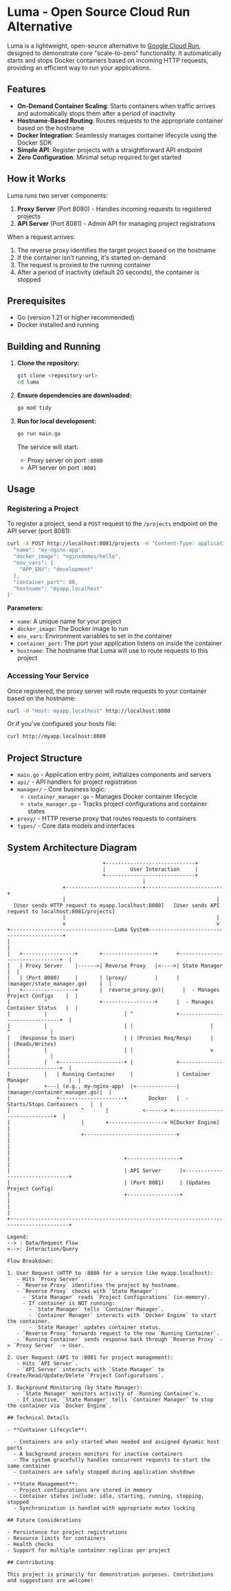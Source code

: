 # Luma - Open Source Cloud Run Alternative

Luma is a lightweight, open-source alternative to [Google Cloud Run](https://cloud.google.com/run), designed to demonstrate core "scale-to-zero" functionality. It automatically starts and stops Docker containers based on incoming HTTP requests, providing an efficient way to run your applications.

## Features

- **On-Demand Container Scaling**: Starts containers when traffic arrives and automatically stops them after a period of inactivity
- **Hostname-Based Routing**: Routes requests to the appropriate container based on the hostname
- **Docker Integration**: Seamlessly manages container lifecycle using the Docker SDK
- **Simple API**: Register projects with a straightforward API endpoint
- **Zero Configuration**: Minimal setup required to get started

## How it Works

Luma runs two server components:

1. **Proxy Server** (Port 8080) - Handles incoming requests to registered projects
2. **API Server** (Port 8081) - Admin API for managing project registrations

When a request arrives:

1. The reverse proxy identifies the target project based on the hostname
2. If the container isn't running, it's started on-demand
3. The request is proxied to the running container
4. After a period of inactivity (default 20 seconds), the container is stopped

## Prerequisites

- Go (version 1.21 or higher recommended)
- Docker installed and running

## Building and Running

1. **Clone the repository:**

   ```bash
   git clone <repository-url>
   cd luma
   ```

2. **Ensure dependencies are downloaded:**

   ```bash
   go mod tidy
   ```

3. **Run for local development:**

   ```bash
   go run main.go
   ```

   The service will start:

   - Proxy server on port `:8080`
   - API server on port `:8081`

## Usage

### Registering a Project

To register a project, send a `POST` request to the `/projects` endpoint on the API server (port 8081):

```bash
curl -X POST http://localhost:8081/projects -H "Content-Type: application/json" -d '{
  "name": "my-nginx-app",
  "docker_image": "nginxdemos/hello",
  "env_vars": {
    "APP_ENV": "development"
  },
  "container_port": 80,
  "hostname": "myapp.localhost"
}'
```

**Parameters:**

- `name`: A unique name for your project
- `docker_image`: The Docker image to run
- `env_vars`: Environment variables to set in the container
- `container_port`: The port your application listens on inside the container
- `hostname`: The hostname that Luma will use to route requests to this project

### Accessing Your Service

Once registered, the proxy server will route requests to your container based on the hostname:

```bash
curl -H "Host: myapp.localhost" http://localhost:8080
```

Or if you've configured your hosts file:

```bash
curl http://myapp.localhost:8080
```

## Project Structure

- `main.go` - Application entry point, initializes components and servers
- `api/` - API handlers for project registration
- `manager/` - Core business logic:
  - `container_manager.go` - Manages Docker container lifecycle
  - `state_manager.go` - Tracks project configurations and container states
- `proxy/` - HTTP reverse proxy that routes requests to containers
- `types/` - Core data models and interfaces

## System Architecture Diagram

```
                               +-----------------------------+
                               |        User Interaction     |
                               +-----------------------------+
                                            |
                  +-------------------------+-------------------------+
                  |                                                 |
  [User sends HTTP request to myapp.localhost:8080]   [User sends API request to localhost:8081/projects]
                  |                                                 |
                  v                                                 v
+----------------------------------Luma System------------------------------------------+
|                                                                                         |
|   +-----------------+       +-----------------+      +-------------------------------+  |
|   | Proxy Server    |------>| Reverse Proxy   |<---->| State Manager                 |  |
|   | (Port 8080)     |       | (proxy/         |      | (manager/state_manager.go)    |  |
|   +-----------------+       |  reverse_proxy.go)|      |  - Manages Project Configs    |  |
|           ^                 +-----------------+      |  - Manages Container Status   |  |
|           |                         | ^              +-------------------------------+  |
|           |                         | |                         |         ^             |
|   (Response to User)                | | (Proxies Req/Resp)      |         | (Reads/Writes)
|           |                         | |                         v         |             |
|           |   +---------------------+ |              +-------------------------------+  |
|           |   | Running Container     |              | Container Manager             |  |
|           +---| (e.g., my-nginx-app)  |<-------------| (manager/container_manager.go)|  |
|               +---------------------+       Docker   |  - Starts/Stops Containers    |  |
|                       ^       |           <------> +-------------------------------+  |
|                       |       +------------------> H[Docker Engine]                    |
|                       +------------------------------+                                |
|                                                                                         |
|                                     +-----------------+                                 |
|                                     | API Server      |<--------------------------------+
|                                     | (Port 8081)     | (Updates Project Config)
|                                     +-----------------+                                 |
|                                                                                         |
+-----------------------------------------------------------------------------------------+

Legend:
--> : Data/Request Flow
<-->: Interaction/Query

Flow Breakdown:

1. User Request (HTTP to :8080 for a service like myapp.localhost):
   - Hits `Proxy Server`.
   - `Reverse Proxy` identifies the project by hostname.
   - `Reverse Proxy` checks with `State Manager`:
     - `State Manager` reads `Project Configurations` (in-memory).
     - If container is NOT running:
       - `State Manager` tells `Container Manager`.
       - `Container Manager` interacts with `Docker Engine` to start the container.
       - `State Manager` updates container status.
   - `Reverse Proxy` forwards request to the now `Running Container`.
   - `Running Container` sends response back through `Reverse Proxy` -> `Proxy Server` -> User.

2. User Request (API to :8081 for project management):
   - Hits `API Server`.
   - `API Server` interacts with `State Manager` to Create/Read/Update/Delete `Project Configurations`.

3. Background Monitoring (by State Manager):
   - `State Manager` monitors activity of `Running Container`s.
   - If inactive, `State Manager` tells `Container Manager` to stop the container via `Docker Engine`.

## Technical Details

- **Container Lifecycle**:

  - Containers are only started when needed and assigned dynamic host ports
  - A background process monitors for inactive containers
  - The system gracefully handles concurrent requests to start the same container
  - Containers are safely stopped during application shutdown

- **State Management**:
  - Project configurations are stored in memory
  - Container states include: idle, starting, running, stopping, stopped
  - Synchronization is handled with appropriate mutex locking

## Future Considerations

- Persistence for project registrations
- Resource limits for containers
- Health checks
- Support for multiple container replicas per project

## Contributing

This project is primarily for demonstration purposes. Contributions and suggestions are welcome!
```
